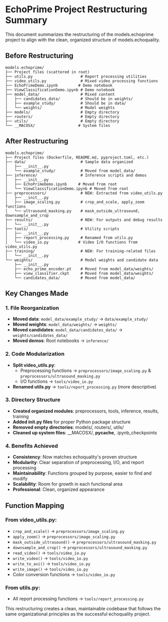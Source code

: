 # EchoPrime Project Restructuring Summary

This document summarizes the restructuring of the models.echoprime project to align with the clean, organized structure of models.echoquality.

## Before Restructuring

```
models.echoprime/
├── Project files (scattered in root)
├── utils.py                     # Report processing utilities
├── video_utils.py               # Mixed video processing functions
├── EchoPrimeDemo.ipynb         # Demo notebook
├── ViewClassificationDemo.ipynb # Demo notebook
├── model_data/                  # Mixed content
│   ├── candidates_data/         # Should be in weights/
│   ├── example_study/           # Should be in data/
│   └── weights/                 # Model weights
├── models/                      # Empty directory
├── routers/                     # Empty directory
├── utils/                       # Empty directory
└── __MACOSX/                   # System files
```

## After Restructuring

```
models.echoprime/
├── Project files (Dockerfile, README.md, pyproject.toml, etc.)
├── data/                        # Sample data organized
│   ├── __init__.py
│   └── example_study/           # Moved from model_data/
├── inference/                   # Inference scripts and demos
│   ├── __init__.py
│   ├── EchoPrimeDemo.ipynb     # Moved from root
│   └── ViewClassificationDemo.ipynb # Moved from root
├── preprocessors/               # NEW: Extracted from video_utils.py
│   ├── __init__.py
│   ├── image_scaling.py         # crop_and_scale, apply_zoom functions
│   └── ultrasound_masking.py    # mask_outside_ultrasound, downsample_and_crop
├── results/                     # NEW: For outputs and debug results
│   └── __init__.py
├── tools/                       # Utility scripts
│   ├── __init__.py
│   ├── report_processing.py     # Renamed from utils.py
│   └── video_io.py             # Video I/O functions from video_utils.py
├── training/                    # NEW: For training-related files
│   └── __init__.py
└── weights/                     # Model weights and candidate data
    ├── __init__.py
    ├── echo_prime_encoder.pt    # Moved from model_data/weights/
    ├── view_classifier.ckpt     # Moved from model_data/weights/
    └── candidates_data/         # Moved from model_data/
```

## Key Changes Made

### 1. **File Reorganization**
- **Moved data**: `model_data/example_study/` → `data/example_study/`
- **Moved weights**: `model_data/weights/` → `weights/`
- **Moved candidates**: `model_data/candidates_data/` → `weights/candidates_data/`
- **Moved demos**: Root notebooks → `inference/`

### 2. **Code Modularization**
- **Split video_utils.py**:
  - Preprocessing functions → `preprocessors/image_scaling.py` & `preprocessors/ultrasound_masking.py`
  - I/O functions → `tools/video_io.py`
- **Renamed utils.py** → `tools/report_processing.py` (more descriptive)

### 3. **Directory Structure**
- **Created organized modules**: preprocessors, tools, inference, results, training
- **Added __init__.py files** for proper Python package structure
- **Removed empty directories**: models/, routers/, utils/
- **Cleaned up system files**: __MACOSX/, __pycache__, .ipynb_checkpoints

### 4. **Benefits Achieved**
- **Consistency**: Now matches echoquality's proven structure
- **Modularity**: Clear separation of preprocessing, I/O, and report processing
- **Maintainability**: Functions grouped by purpose, easier to find and modify
- **Scalability**: Room for growth in each functional area
- **Professional**: Clean, organized appearance

## Function Mapping

### From video_utils.py:
- `crop_and_scale()` → `preprocessors/image_scaling.py`
- `apply_zoom()` → `preprocessors/image_scaling.py`
- `mask_outside_ultrasound()` → `preprocessors/ultrasound_masking.py`
- `downsample_and_crop()` → `preprocessors/ultrasound_masking.py`
- `read_video()` → `tools/video_io.py`
- `write_video()` → `tools/video_io.py`
- `write_to_avi()` → `tools/video_io.py`
- `write_image()` → `tools/video_io.py`
- Color conversion functions → `tools/video_io.py`

### From utils.py:
- All report processing functions → `tools/report_processing.py`

This restructuring creates a clean, maintainable codebase that follows the same organizational principles as the successful echoquality project.

